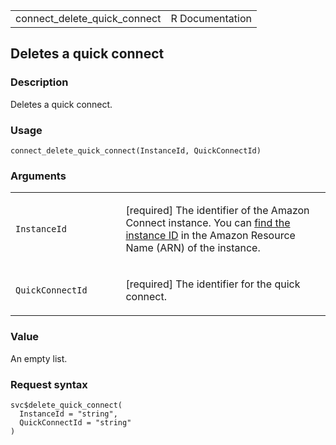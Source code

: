 <table style="width: 100%;">
<tbody>
<tr class="odd">
<td>connect_delete_quick_connect</td>
<td style="text-align: right;">R Documentation</td>
</tr>
</tbody>
</table>

## Deletes a quick connect

### Description

Deletes a quick connect.

### Usage

    connect_delete_quick_connect(InstanceId, QuickConnectId)

### Arguments

<table>
<colgroup>
<col style="width: 35%" />
<col style="width: 65%" />
</colgroup>
<tbody>
<tr class="odd">
<td><code
id="connect_delete_quick_connect_:_InstanceId">InstanceId</code></td>
<td><p>[required] The identifier of the Amazon Connect instance. You can
<a
href="https://docs.aws.amazon.com/connect/latest/adminguide/find-instance-arn.html">find
the instance ID</a> in the Amazon Resource Name (ARN) of the
instance.</p></td>
</tr>
<tr class="even">
<td><code
id="connect_delete_quick_connect_:_QuickConnectId">QuickConnectId</code></td>
<td><p>[required] The identifier for the quick connect.</p></td>
</tr>
</tbody>
</table>

### Value

An empty list.

### Request syntax

    svc$delete_quick_connect(
      InstanceId = "string",
      QuickConnectId = "string"
    )

